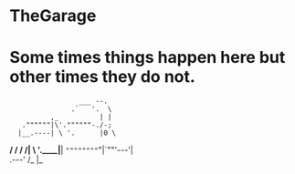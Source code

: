 # TheGarage
# Some times things happen here but other times they do not.


                     ___ --.
                   .`   '.  \
              ,_          | |
       .""""""|\'.""""""-./-;
      |__.----| \ '.      |0 \
   __/ /  /  /|  \  '.____|__|
   `""""""""`"|`""'---'|  \
          .---'        /_  |_
